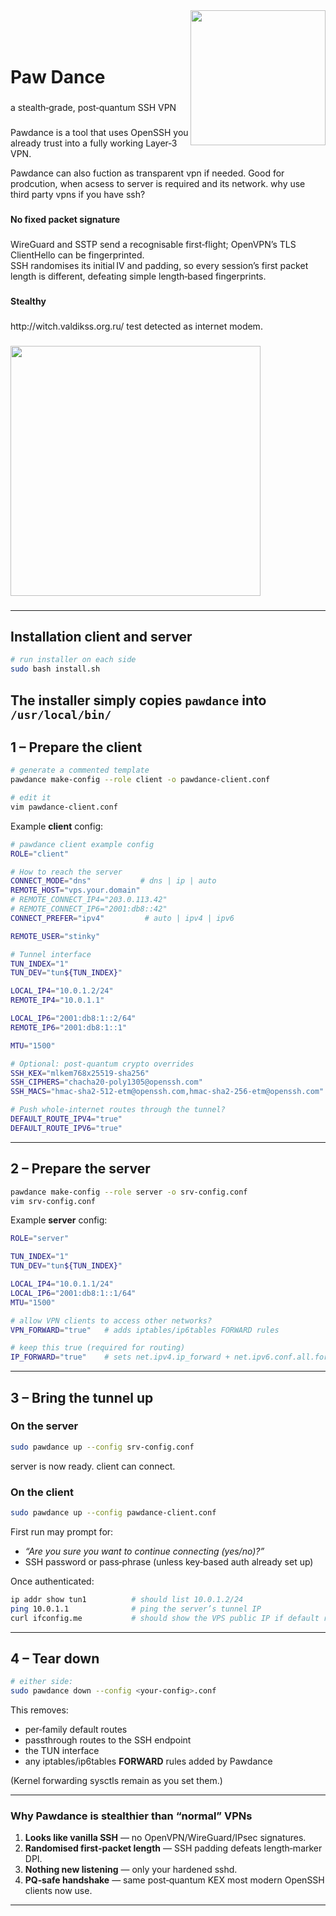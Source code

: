 
<img align="right" height="216" src="https://cloud.protogen.engineering/public.php/dav/files/6PPN3gmR75Ccqmc/"  />
<br clear="bottom">
<br clear="bottom">
<br clear="bottom">
<h1 align="left">Paw Dance</h1>



###
<p align="left">a stealth‑grade, post‑quantum SSH VPN</p>

###

<p align="left">Pawdance is a tool that uses OpenSSH you already trust into a fully working Layer‑3 VPN.</p>
<p align="left">Pawdance can also fuction as transparent vpn if needed. Good for prodcution, when acsess to server is required and its network. why use third party vpns if you have ssh?</p>

###

<h4 align="left">No fixed packet signature</h4>

###

<p align="left">WireGuard and SSTP send a recognisable first‑flight; OpenVPN’s TLS ClientHello can be fingerprinted.<br>SSH randomises its initial IV and padding, so every session’s first packet length is different, defeating simple length‑based fingerprints.</p>

###

<h4 align="left">Stealthy</h4>

###

<p align="left">http://witch.valdikss.org.ru/ test detected as internet modem.</p>

###

<div align="left">
  <img height="400" src="https://cloud.protogen.engineering/public.php/dav/files/CFCC6qL2JR2jfNY"  />
</div>

###


---

## Installation client and server

```bash
# run installer on each side
sudo bash install.sh
```

The installer simply copies `pawdance` into `/usr/local/bin/`
---

## 1 – Prepare the client

```bash
# generate a commented template
pawdance make-config --role client -o pawdance-client.conf

# edit it
vim pawdance-client.conf
```

Example **client** config:

```bash
# pawdance client example config
ROLE="client"

# How to reach the server
CONNECT_MODE="dns"           # dns | ip | auto
REMOTE_HOST="vps.your.domain"
# REMOTE_CONNECT_IP4="203.0.113.42"
# REMOTE_CONNECT_IP6="2001:db8::42"
CONNECT_PREFER="ipv4"         # auto | ipv4 | ipv6

REMOTE_USER="stinky"

# Tunnel interface
TUN_INDEX="1"
TUN_DEV="tun${TUN_INDEX}"

LOCAL_IP4="10.0.1.2/24"
REMOTE_IP4="10.0.1.1"

LOCAL_IP6="2001:db8:1::2/64"
REMOTE_IP6="2001:db8:1::1"

MTU="1500"

# Optional: post‑quantum crypto overrides
SSH_KEX="mlkem768x25519-sha256"
SSH_CIPHERS="chacha20-poly1305@openssh.com"
SSH_MACS="hmac-sha2-512-etm@openssh.com,hmac-sha2-256-etm@openssh.com"

# Push whole‑internet routes through the tunnel?
DEFAULT_ROUTE_IPV4="true"
DEFAULT_ROUTE_IPV6="true"
```

---

## 2 – Prepare the server

```bash
pawdance make-config --role server -o srv-config.conf
vim srv-config.conf
```

Example **server** config:

```bash
ROLE="server"

TUN_INDEX="1"
TUN_DEV="tun${TUN_INDEX}"

LOCAL_IP4="10.0.1.1/24"
LOCAL_IP6="2001:db8:1::1/64"
MTU="1500"

# allow VPN clients to access other networks?
VPN_FORWARD="true"   # adds iptables/ip6tables FORWARD rules

# keep this true (required for routing)
IP_FORWARD="true"    # sets net.ipv4.ip_forward + net.ipv6.conf.all.forwarding
```

---

## 3 – Bring the tunnel up

### On the server

```bash
sudo pawdance up --config srv-config.conf
```

server is now ready. client can connect.

### On the client

```bash
sudo pawdance up --config pawdance-client.conf
```

First run may prompt for:

* *“Are you sure you want to continue connecting (yes/no)?”*  
* SSH password or pass‑phrase (unless key‑based auth already set up)

Once authenticated:

```bash
ip addr show tun1          # should list 10.0.1.2/24
ping 10.0.1.1              # ping the server’s tunnel IP
curl ifconfig.me           # should show the VPS public IP if default routed
```

---

## 4 – Tear down

```bash
# either side:
sudo pawdance down --config <your‑config>.conf
```

This removes:

* per‑family default routes  
* passthrough routes to the SSH endpoint  
* the TUN interface  
* any iptables/ip6tables **FORWARD** rules added by Pawdance  

(Kernel forwarding sysctls remain as you set them.)

---

### Why Pawdance is stealthier than “normal” VPNs

1. **Looks like vanilla SSH** — no OpenVPN/WireGuard/IPsec signatures. 
3. **Randomised first‑packet length** — SSH padding defeats length‑marker DPI.  
4. **Nothing new listening** — only your hardened sshd.  
5. **PQ‑safe handshake** — same post‑quantum KEX most modern OpenSSH clients now use.
---
